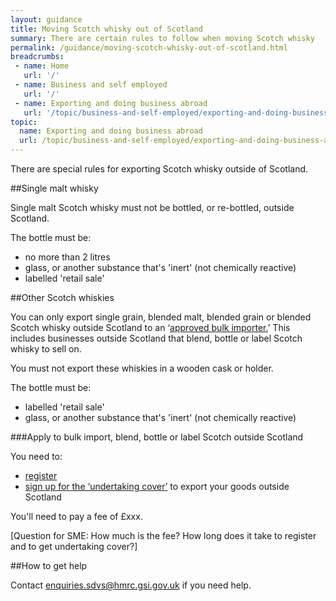 ```yaml
---
layout: guidance
title: Moving Scotch whisky out of Scotland
summary: There are certain rules to follow when moving Scotch whisky
permalink: /guidance/moving-scotch-whisky-out-of-scotland.html
breadcrumbs:
 - name: Home
   url: '/'
 - name: Business and self employed
   url: '/'
 - name: Exporting and doing business abroad
   url: '/topic/business-and-self-employed/exporting-and-doing-business-abroad.html'  
topic:
  name: Exporting and doing business abroad
  url: /topic/business-and-self-employed/exporting-and-doing-business-abroad.html
---
```


There are special rules for exporting Scotch whisky outside of Scotland.

##Single malt whisky 

Single malt Scotch whisky must not be bottled, or re-bottled, outside Scotland.

The bottle must be:

- no more than 2 litres
- glass, or another substance that's 'inert' (not chemically reactive)
- labelled 'retail sale'

##Other Scotch whiskies

You can only export single grain, blended malt, blended grain or blended Scotch whisky outside Scotland to an ‘[approved bulk importer.](https://customs.hmrc.gov.uk/sdvlookup/showAllBulkImporter.action)’ This includes businesses outside Scotland that blend, bottle or label Scotch whisky to sell on.

You must not export these whiskies in a wooden cask or holder.

The bottle must be:

- labelled 'retail sale'
- glass, or another substance that's 'inert' (not chemically reactive)

###Apply to bulk import, blend, bottle or label Scotch outside Scotland

You need to:

* [register](http://www.hmrc.gov.uk/tools/spiritdrinksapplication/sdvbulkimporter.htm)
* [sign up for the ‘undertaking cover’](http://www.hmrc.gov.uk/tools/spiritdrinksapplication/sdvundertaking.htm) to export your goods outside Scotland

You'll need to pay a fee of £xxx. 


[Question for SME: How much is the fee? How long does it take to register and to get undertaking cover?]

##How to get help

Contact enquiries.sdvs@hmrc.gsi.gov.uk if you need help.


